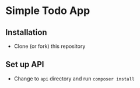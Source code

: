 # Simple Todo App

## Installation

- Clone (or fork) this repository


## Set up API

- Change to `api` directory and run `composer install`